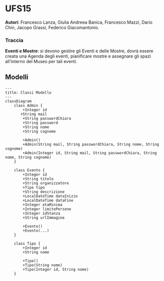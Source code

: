 # UFS15

**Autori**: Francesco Lanza, Giulia Andreea Banica, Francesco Mazzi, Dario Chin, Jacopo Grassi, Federico Giacomantonio.

### Traccia

**Eventi e Mostre**: si devono gestire gli Eventi e delle Mostre, dovrà essere creata una Agenda degli eventi, pianificare mostre e assegnare gli spazi all’interno del Museo per tali eventi.

## Modelli

```mermaid
---
title: Classi Modello
---
classDiagram
    class Admin {
        +Integer id
       +String mail
        +String passwordChiara
        +String password
        +String nome
        +String cognome
        
        +Admin()
        +Admin(String mail, String passwordChiara, String nome, String cognome)
        +Admin(Integer id, String mail, String passwordChiara, String nome, String cognome)
    }

    class Evento {
        +Integer id
        +String titolo
        +String organizzatore
        +Tipo tipo
        +String descrizione
        +LocalDateTime dataInizio
        +LocalDateTime dataFine
        +Integer etaMinima
        +Integer limitePersone
        +Integer idStanza
        +String urlImmagine

        +Evento()
        +Evento(...)
    }

    class Tipo {
        +Integer id
        +String nome
        
        +Tipo()
        +Tipo(String nome)
        +Tipo(Integer id, String nome)
    }
```

